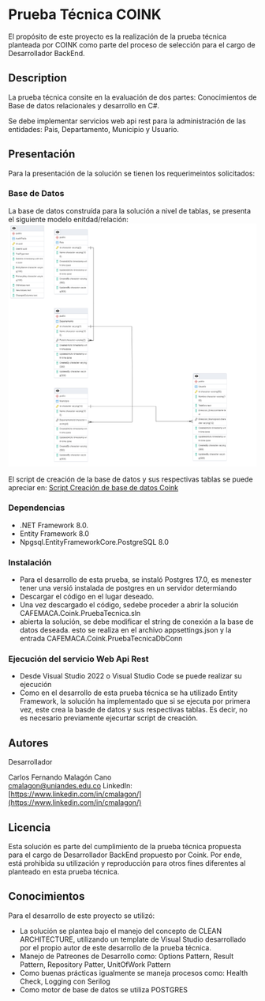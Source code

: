# Prueba Técnica COINK

El propósito de este proyecto es la realización de la prueba técnica planteada por COINK como parte del proceso de selección para el cargo de Desarrollador BackEnd.

## Description

La prueba técnica consite en la evaluación de dos partes: Conocimientos de Base de datos relacionales y desarrollo en C#.

Se debe implementar servicios web api rest para la administración de las entidades: Pais, Departamento, Municipio y Usuario.

## Presentación
Para la presentación de la solución se tienen los requerimeintos solicitados:

### Base de Datos
La base de datos construída para la solución a nivel de tablas, se presenta el siguiente modelo enitdad/relación:
![Modelo E/R](/images/CoinkDB.png)

El script de creación de la base de datos y sus respectivas tablas se puede apreciar en: [Script Creación de base de datos Coink](ScriptsDB/ScriptCreateCoinkDB.sql)

### Dependencias
* .NET Framework 8.0.
* Entity Framework 8.0
* Npgsql.EntityFrameworkCore.PostgreSQL 8.0

### Instalación

* Para el desarrollo de esta prueba, se instaló Postgres 17.0, es menester tener una versió instalada de postgres en un servidor determiando
* Descargar el código en el lugar deseado.
* Una vez descargado el código, sedebe proceder a abrir la solución CAFEMACA.Coink.PruebaTecnica.sln
* abierta la solución, se debe modificar el string de conexión a la base de datos deseada. esto se realiza en el archivo appsettings.json y la entrada CAFEMACA.Coink.PruebaTecnicaDbConn

### Ejecución del servicio Web Api Rest

* Desde Visual Studio 2022 o Visual Studio Code se puede realizar su ejecución
* Como en el desarrollo de esta prueba técnica se ha utilizado Entity Framework, la solución ha implementado que si se ejecuta por primera vez, este crea la basde de datos y sus respectivas tablas. Es decir, no es necesario previamente ejecurtar script de creación.

## Autores

Desarrollador

Carlos Fernando Malagón Cano  
[cmalagon@uniandes.edu.co](mailto:cmalagon@uniandes.edu.co)
LinkedIn: [https://www.linkedin.com/in/cmalagon/](https://www.linkedin.com/in/cmalagon/)

## Licencia

Esta solución es parte del cumplimiento de la prueba técnica propuesta para el cargo de Desarrollador BackEnd propuesto por Coink.
Por ende, está prohibida su utilización y reproducción para otros fines diferentes al planteado en esta prueba técnica.

## Conocimientos

Para el desarrollo de este proyecto se utilizó:
* La solución se plantea bajo el manejo del concepto de CLEAN ARCHITECTURE, utilizando un template de Visual Studio desarrollado por el propio autor de este desarrollo de la prueba técnica.
* Manejo de Patreones de Desarrollo como: Options Pattern, Result Pattern, Repository Patter, UnitOfWork Pattern
* Como buenas prácticas igualmente se maneja procesos como: Health Check, Logging con Serilog
* Como motor de base de datos se utiliza POSTGRES

